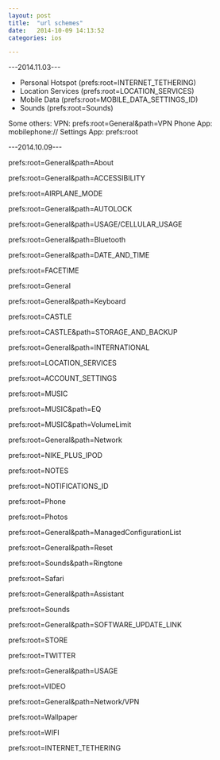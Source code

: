 ```yaml
---
layout: post
title:  "url schemes"
date:   2014-10-09 14:13:52
categories: ios

---
```


---2014.11.03---
- Personal Hotspot (prefs:root=INTERNET_TETHERING)
- Location Services (prefs:root=LOCATION_SERVICES)
- Mobile Data (prefs:root=MOBILE_DATA_SETTINGS_ID)
- Sounds (prefs:root=Sounds)

Some others:
VPN: prefs:root=General&path=VPN
Phone App: mobilephone://
Settings App: prefs:root

---2014.10.09---

prefs:root=General&path=About

prefs:root=General&path=ACCESSIBILITY 

prefs:root=AIRPLANE_MODE

prefs:root=General&path=AUTOLOCK 

prefs:root=General&path=USAGE/CELLULAR_USAGE 

prefs:root=General&path=Bluetooth 

prefs:root=General&path=DATE_AND_TIME

prefs:root=FACETIME 

prefs:root=General

prefs:root=General&path=Keyboard 

prefs:root=CASTLE

prefs:root=CASTLE&path=STORAGE_AND_BACKUP 

prefs:root=General&path=INTERNATIONAL 

prefs:root=LOCATION_SERVICES 

prefs:root=ACCOUNT_SETTINGS

prefs:root=MUSIC 

prefs:root=MUSIC&path=EQ

prefs:root=MUSIC&path=VolumeLimit 

prefs:root=General&path=Network 

prefs:root=NIKE_PLUS_IPOD 

prefs:root=NOTES 

prefs:root=NOTIFICATIONS_ID

prefs:root=Phone

prefs:root=Photos 

prefs:root=General&path=ManagedConfigurationList 

prefs:root=General&path=Reset 

prefs:root=Sounds&path=Ringtone 

prefs:root=Safari

prefs:root=General&path=Assistant 

prefs:root=Sounds

prefs:root=General&path=SOFTWARE_UPDATE_LINK 

prefs:root=STORE 

prefs:root=TWITTER

prefs:root=General&path=USAGE

prefs:root=VIDEO 

prefs:root=General&path=Network/VPN

prefs:root=Wallpaper 

prefs:root=WIFI

prefs:root=INTERNET_TETHERING
